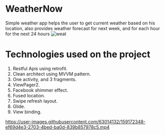 # WeatherNow
Simple weather app helps the user to get current weather based on his location, also provides weather forecast for next week, and for each hour for the next 24 hours
![weat](https://user-images.githubusercontent.com/63014132/159172258-eb7a405a-1115-47ae-959f-0b31db2605ed.jpg)
# Technologies used on the project 
1) Restful Apis using retrofit. 
2) Clean architect using MVVM pattern. 
3) One activity, and 3 fragments.
4) ViewPager2.
5) Facebook shimmer effect.
6) Fused location.
7) Swipe refresh layout.
8) Glide.
9) View binding.


https://user-images.githubusercontent.com/63014132/159172348-ef69d4e3-2703-4bed-ba0d-839b857978c5.mp4

